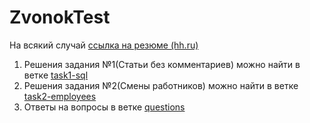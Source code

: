 # ZvonokTest
На всякий случай [ссылка на резюме (hh.ru)](https://spb.hh.ru/resume/9f817833ff0c068c680039ed1f70546f505a30)
1. Решения задания №1(Статьи без комментариев) можно найти в ветке [task1-sql](https://github.com/TsaplinIA/ZvonokTest/tree/task1-sql)
2. Решения задания №2(Смены работников) можно найти в ветке [task2-employees](https://github.com/TsaplinIA/ZvonokTest/tree/task2-employees)
3. Ответы на вопросы в ветке [questions](https://github.com/TsaplinIA/ZvonokTest/tree/questions)